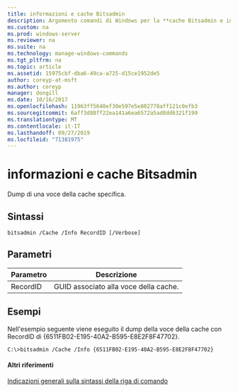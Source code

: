 ```yaml
---
title: informazioni e cache Bitsadmin
description: Argomento comandi di Windows per la **cache Bitsadmin e info** -dump di una voce specifica della cache.
ms.custom: na
ms.prod: windows-server
ms.reviewer: na
ms.suite: na
ms.technology: manage-windows-commands
ms.tgt_pltfrm: na
ms.topic: article
ms.assetid: 15975cbf-dba6-49ca-a725-d15ce1952de5
author: coreyp-at-msft
ms.author: coreyp
manager: dongill
ms.date: 10/16/2017
ms.openlocfilehash: 11963ff5640ef30e597e5e802778aff121c0efb3
ms.sourcegitcommit: 6aff3d88ff22ea141a6ea6572a5ad8dd6321f199
ms.translationtype: MT
ms.contentlocale: it-IT
ms.lasthandoff: 09/27/2019
ms.locfileid: "71381975"
---
```

# <a name="bitsadmin-cache-and-info"></a>informazioni e cache Bitsadmin



Dump di una voce della cache specifica.

## <a name="syntax"></a>Sintassi

```
bitsadmin /Cache /Info RecordID [/Verbose] 
```

## <a name="parameters"></a>Parametri

|Parametro|Descrizione|
|---------|-----------|
|RecordID|GUID associato alla voce della cache.|

## <a name="BKMK_examples"></a>Esempi

Nell'esempio seguente viene eseguito il dump della voce della cache con RecordID di {6511FB02-E195-40A2-B595-E8E2F8F47702}.
```
C:\>bitsadmin /Cache /Info {6511FB02-E195-40A2-B595-E8E2F8F47702} 
```

#### <a name="additional-references"></a>Altri riferimenti

[Indicazioni generali sulla sintassi della riga di comando](command-line-syntax-key.md)